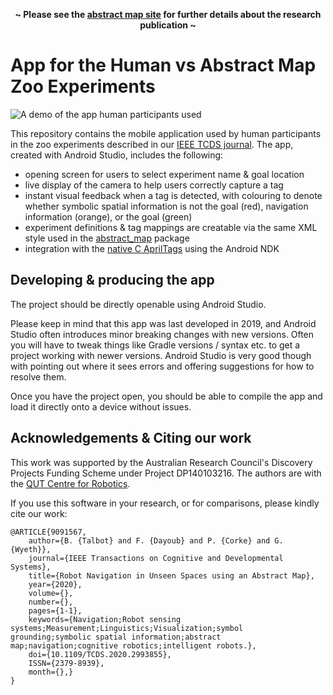 <p align=center><strong>~ Please see the <a href="https://btalb.github.io/abstract_map/">abstract map site</a> for further details about the research publication ~</strong></p>

# App for the Human vs Abstract Map Zoo Experiments 

![A demo of the app human participants used](./docs/abstract_map_app.gif)

This repository contains the mobile application used by human participants in the zoo experiments described in our [IEEE TCDS journal](https://doi.org/10.1109/TCDS.2020.2993855). The app, created with Android Studio, includes the following:

- opening screen for users to select experiment name & goal location
- live display of the camera to help users correctly capture a tag
- instant visual feedback when a tag is detected, with colouring to denote whether symbolic spatial information is not the goal (red), navigation information (orange), or the goal (green)
- experiment definitions & tag mappings are creatable via the same XML style used in the [abstract_map](https://github.com/btalb/abstract_map) package
- integration with the [native C AprilTags](https://github.com/AprilRobotics/apriltag) using the Android NDK

## Developing & producing the app

The project should be directly openable using Android Studio. 

Please keep in mind that this app was last developed in 2019, and Android Studio often introduces minor breaking changes with new versions. Often you will have to tweak things like Gradle versions / syntax etc. to get a project working with newer versions. Android Studio is very good though with pointing out where it sees errors and offering suggestions for how to resolve them.

Once you have the project open, you should be able to compile the app and load it directly onto a device without issues.

## Acknowledgements & Citing our work

This work was supported by the Australian Research Council's Discovery Projects Funding Scheme under Project DP140103216. The authors are with the [QUT Centre for Robotics](https://research.qut.edu.au/qcr/).

If you use this software in your research, or for comparisons, please kindly cite our work:

```
@ARTICLE{9091567,  
    author={B. {Talbot} and F. {Dayoub} and P. {Corke} and G. {Wyeth}},  
    journal={IEEE Transactions on Cognitive and Developmental Systems},   
    title={Robot Navigation in Unseen Spaces using an Abstract Map},   
    year={2020},  
    volume={},  
    number={},  
    pages={1-1},
    keywords={Navigation;Robot sensing systems;Measurement;Linguistics;Visualization;symbol grounding;symbolic spatial information;abstract map;navigation;cognitive robotics;intelligent robots.},
    doi={10.1109/TCDS.2020.2993855},
    ISSN={2379-8939},
    month={},}
}
```
